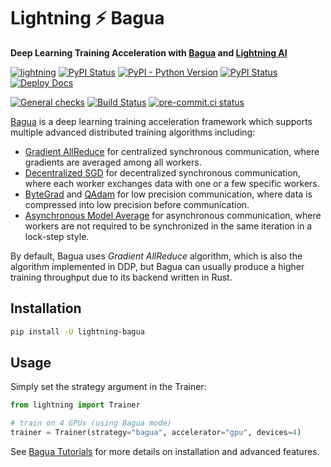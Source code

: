 # Lightning ⚡ Bagua

**Deep Learning Training Acceleration with [Bagua](https://tutorials.baguasys.com/) and [Lightning AI](https://lightning.ai)**

[![lightning](https://img.shields.io/badge/-Lightning_2.0+-792ee5?logo=pytorchlightning&logoColor=white)](https://lightning.ai/)
[![PyPI Status](https://badge.fury.io/py/lightning-bagua.svg)](https://badge.fury.io/py/lightning-bagua)
[![PyPI - Python Version](https://img.shields.io/pypi/pyversions/lightning-bagua)](https://pypi.org/project/lightning-bagua/)
[![PyPI Status](https://pepy.tech/badge/lightning-bagua)](https://pepy.tech/project/lightning-bagua)
[![Deploy Docs](https://github.com/Lightning-AI/lightning-Bagua/actions/workflows/docs-deploy.yml/badge.svg)](https://lightning-ai.github.io/lightning-Bagua/)

[![General checks](https://github.com/Lightning-AI/lightning-bagua/actions/workflows/ci-checks.yml/badge.svg?event=push)](https://github.com/Lightning-AI/lightning-bagua/actions/workflows/ci-checks.yml)
[![Build Status](https://dev.azure.com/Lightning-AI/compatibility/_apis/build/status%2Fstrategies%2FLightning-Universe.lit-strategy-Bagua?branchName=main)](https://dev.azure.com/Lightning-AI/compatibility/_build/latest?definitionId=63&branchName=main)
[![pre-commit.ci status](https://results.pre-commit.ci/badge/github/Lightning-AI/lightning-Bagua/main.svg)](https://results.pre-commit.ci/latest/github/Lightning-AI/lightning-Bagua/main)

[Bagua](https://github.com/BaguaSys/bagua) is a deep learning training acceleration framework which supports multiple advanced distributed
training algorithms including:

- [Gradient AllReduce](https://tutorials.baguasys.com/algorithms/gradient-allreduce) for centralized synchronous communication, where gradients are averaged among all workers.
- [Decentralized SGD](https://tutorials.baguasys.com/algorithms/decentralized) for decentralized synchronous communication, where each worker exchanges data with one or a few specific workers.
- [ByteGrad](https://tutorials.baguasys.com/algorithms/bytegrad) and [QAdam](https://tutorials.baguasys.com/algorithms/q-adam) for low precision communication, where data is compressed into low precision  before communication.
- [Asynchronous Model Average](https://tutorials.baguasys.com/algorithms/async-model-average) for asynchronous communication, where workers are not required to be  synchronized in the same iteration in a lock-step style.

By default, Bagua uses *Gradient AllReduce* algorithm, which is also the algorithm implemented in DDP, but Bagua can usually produce a higher training throughput due to its backend written in Rust.

## Installation

```bash
pip install -U lightning-bagua
```

## Usage

Simply set the strategy argument in the Trainer:

```python
from lightning import Trainer

# train on 4 GPUs (using Bagua mode)
trainer = Trainer(strategy="bagua", accelerator="gpu", devices=4)
```

See [Bagua Tutorials](https://tutorials.baguasys.com/) for more details on installation and advanced features.
